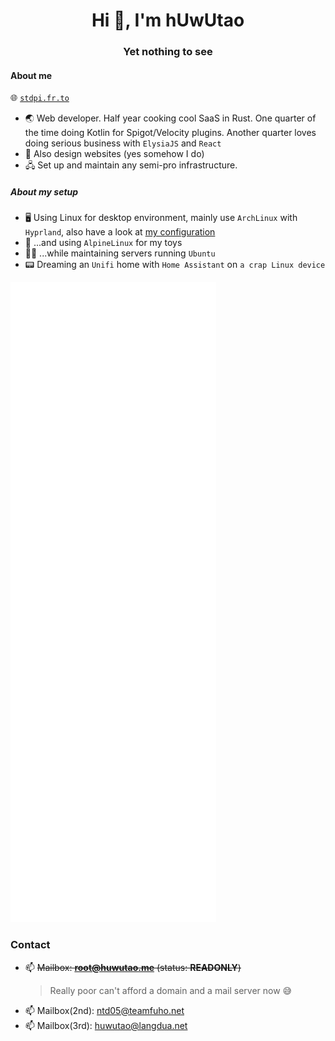 <h1 align=center>Hi 👋, I'm hUwUtao</h1>
<h3 align=center>Yet nothing to see</h3>

#### About me

🌐 [`stdpi.fr.to`](https://stdpi.fr.to)

- 🌏 Web developer. Half year cooking cool SaaS in Rust. One quarter of the time doing Kotlin for Spigot/Velocity plugins. Another quarter loves doing serious business with `ElysiaJS` and `React`
- 📐 Also design websites (yes somehow I do)
- 🖧 Set up and maintain any semi-pro infrastructure.

##### About my setup

- 🖥️ Using Linux for desktop environment, mainly use `ArchLinux` with `Hyprland`, also have a look at [my configuration](https://github.com/hUwUtao/hyprdot)
- 🤖 ...and using `AlpineLinux` for my toys
- 👨‍💻 ...while maintaining servers running `Ubuntu`
- 📟 Dreaming an `Unifi` home with `Home Assistant` on `a crap Linux device`

![Metrics](https://raw.githubusercontent.com/hUwUtao/hUwUtao/main/github-metrics.svg)

### Contact

- 📫 ~~Mailbox: **root@huwutao.me** (status: **READONLY**)~~
  > Really poor can't afford a domain and a mail server now 😅
- 📫 Mailbox(2nd): ntd05@teamfuho.net
- 📫 Mailbox(3rd): huwutao@langdua.net

